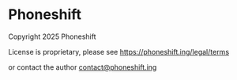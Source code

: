Phoneshift
==========

Copyright 2025 Phoneshift

License is proprietary, please see https://phoneshift.ing/legal/terms

or contact the author contact@phoneshift.ing
